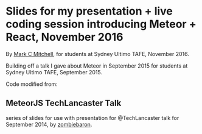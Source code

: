 # Slides for my presentation + live coding session introducing Meteor + React, November 2016
By [Mark C Mitchell](http://www.markcmitchell.net), for students at Sydney Ultimo TAFE, November 2016.

Building off a talk I gave about Meteor in September 2015 for students at Sydney Ultimo TAFE, September 2015.

Code modified from:

## MeteorJS TechLancaster Talk
series of slides for use with presentation for @TechLancaster talk
for September 2014, by [zombiebaron](https://github.com/zlot/TechLancaster-Meteor-Talk).
